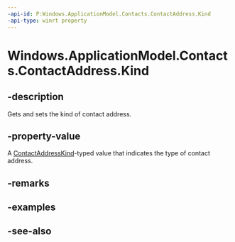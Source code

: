 ----api-id: P:Windows.ApplicationModel.Contacts.ContactAddress.Kind
-api-type: winrt property
---<!-- Property syntaxpublic Windows.ApplicationModel.Contacts.ContactAddressKind Kind { get;  set; }--># Windows.ApplicationModel.Contacts.ContactAddress.Kind## -descriptionGets and sets the kind of contact address.## -property-valueA [ContactAddressKind](contactaddresskind.md)-typed value that indicates the type of contact address.## -remarks## -examples## -see-also